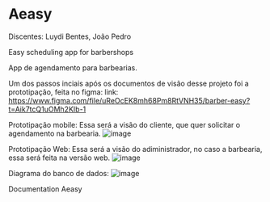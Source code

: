 # Aeasy

Discentes: Luydi Bentes, João Pedro
       
Easy scheduling app for barbershops

App de agendamento para barbearias.

Um dos passos inciais após os documentos de visão desse projeto foi a prototipação, feita no figma:
link: https://www.figma.com/file/uReOcEK8mh68Pm8RtVNH35/barber-easy?t=Aik7tcQ1uOMh2KIb-1

Prototipação mobile: Essa será a visão do cliente, que quer solicitar o agendamento na barbearia.
![image](https://user-images.githubusercontent.com/81865020/234394493-75ab8f57-aadb-46d9-aca9-99911e079d1d.png)

Prototipação Web: Essa será a visão do adiministrador, no caso a barbearia, essa será feita na versão web.
![image](https://user-images.githubusercontent.com/81865020/234394822-79a51a68-6d25-4f04-8954-ec280bd2366b.png)

Diagrama do banco de dados:
![image](https://user-images.githubusercontent.com/81865020/234395281-09446eaa-d03c-4daf-bb10-b24f0c11c911.png)

Documentation Aeasy
